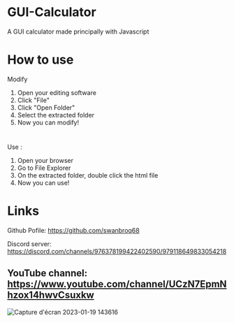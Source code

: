 # GUI-Calculator
A GUI calculator made principally with Javascript

# How to use
Modify
1. Open your editing software
2. Click "File"
3. Click "Open Folder"
4. Select the extracted folder
5. Now you can modify!
#
Use :
1. Open your browser
2. Go to File Explorer
3. On the extracted folder, double click the html file
4. Now you can use!

# Links
Github Pofile: https://github.com/swanbroq68

Discord server: https://discord.com/channels/976378199422402590/979118649833054218

YouTube channel: https://www.youtube.com/channel/UCzN7EpmNhzox14hwvCsuxkw
------------------------------------------------------
![Capture d'écran 2023-01-19 143616](https://user-images.githubusercontent.com/118814524/213458608-32b79ee7-115c-44fa-bcac-608b232dc4ca.png)
